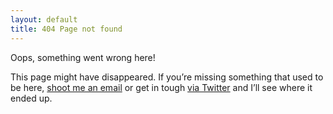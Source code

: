 ```yaml
---
layout: default
title: 404 Page not found
---
```

Oops, something went wrong here!

This page might have disappeared. If you’re missing something that used to be here, [shoot me an email](/contact/) or get in tough [via Twitter](https://twitter.com/domhabersack') and I’ll see where it ended up.
